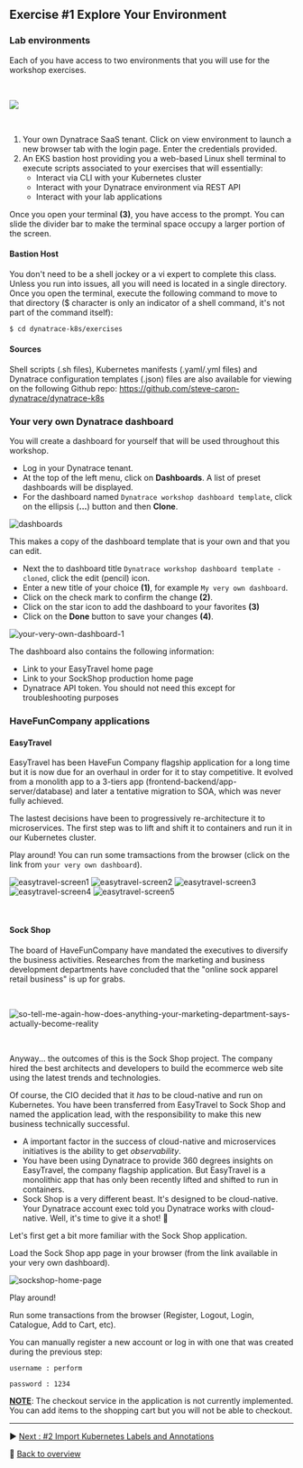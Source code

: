 ## Exercise #1 Explore Your Environment

### Lab environments

Each of you have access to two environments that you will use for the workshop exercises.

&nbsp;

![ ](../../assets/images/perform-lab-environment.png)

&nbsp;

1. Your own Dynatrace SaaS tenant. Click on view environment to launch a new browser tab with the login page. Enter the credentials provided.
2. An EKS bastion host providing you a web-based Linux shell terminal to execute scripts associated to your exercises that will essentially:
      - Interact via CLI with your Kubernetes cluster
      - Interact with your Dynatrace environment via REST API
      - Interact with your lab applications

Once you open your terminal <b>(3)</b>, you have access to the prompt. You can slide the divider bar to make the terminal space occupy a larger portion of the screen.  

#### Bastion Host

You don't need to be a shell jockey or a vi expert to complete this class. Unless you run into issues, all you will need is located in a single directory. Once you open the terminal, execute the following command to move to that directory ($ character is only an indicator of a shell command, it's not part of the command itself):

```sh
$ cd dynatrace-k8s/exercises
```

#### Sources

Shell scripts (.sh files), Kubernetes manifests (.yaml/.yml files) and Dynatrace configuration templates (.json) files are also available for viewing on the following Github repo: https://github.com/steve-caron-dynatrace/dynatrace-k8s 

### Your very own Dynatrace dashboard

You will create a dashboard for yourself that will be used throughout this workshop.

- Log in your Dynatrace tenant. 
- At the top of the left menu, click on <b>Dashboards</b>. A list of preset dashboards will be displayed.
- For the dashboard named `Dynatrace workshop dashboard template`, click on the ellipsis (<b>...</b>) button and then <b>Clone</b>.

![dashboards](../../assets/images/dashboards.png)

This makes a copy of the dashboard template that is your own and that you can edit.

- Next the to dashboard title `Dynatrace workshop dashboard template - cloned`, click the edit (pencil) icon.
- Enter a new title of your choice <b>(1)</b>, for example `My very own dashboard`.
- Click on the check mark to confirm the change <b>(2)</b>.
- Click on the star icon to add the dashboard to your favorites <b>(3)</b>
- Click on the <b>Done</b> button to save your changes <b>(4)</b>.

![your-very-own-dashboard-1](../../assets/images/your-very-own-dashboard-1.png)

The dashboard also contains the following information:

- Link to your EasyTravel home page
- Link to your SockShop production home page
- Dynatrace API token. You should not need this except for troubleshooting purposes

### HaveFunCompany applications

#### EasyTravel

EasyTravel has been HaveFun Company flagship application for a long time but it is now due for an overhaul in order for it to stay competitive. It evolved from a monolith app to a 3-tiers app (frontend-backend/app-server/database) and later a tentative migration to SOA, which was never fully achieved. 

The lastest decisions have been to progressively re-architecture it to microservices. The first step was to lift and shift it to containers and run it in our Kubernetes cluster.

Play around! You can run some tramsactions from the browser (click on the link from `your very own dashboard`). 

![easytravel-screen1](../../assets/images/easytravel-screen1.png)
![easytravel-screen2](../../assets/images/easytravel-screen2.png)
![easytravel-screen3](../../assets/images/easytravel-screen3.png)
![easytravel-screen4](../../assets/images/easytravel-screen4.png)
![easytravel-screen5](../../assets/images/easytravel-screen5.png)

&nbsp;

#### Sock Shop

The board of HaveFunCompany have mandated the executives to diversify the business activities. Researches from the marketing and business development departments have concluded that the "online sock apparel retail business" is up for grabs. 

&nbsp;

![so-tell-me-again-how-does-anything-your-marketing-department-says-actually-become-reality](../../assets/images/so-tell-me-again-how-does-anything-your-marketing-department-says-actually-become-reality.jpg)

&nbsp;

Anyway... the outcomes of this is the Sock Shop project. The company hired the best architects and developers to build the ecommerce web site using the latest trends and technologies. 

Of course, the CIO decided that it <i>has</i> to be cloud-native and run on Kubernetes. You have been transferred from EasyTravel to Sock Shop and named the application lead, with the responsibility to make this new business technically successful.

- A important factor in the success of cloud-native and microservices initiatives is the ability to get <i>observability</i>. 
- You have been using Dynatrace to provide 360 degrees insights on EasyTravel, the company flagship application. But EasyTravel is a monolithic app that has only been recently lifted and shifted to run in containers.
- Sock Shop is a very different beast. It's designed to be cloud-native. Your Dynatrace account exec told you Dynatrace works with cloud-native. Well, it's time to give it a shot! :metal:

Let's first get a bit more familiar with the Sock Shop application.

Load the Sock Shop app page in your browser (from the link available in your very own dashboard).

![sockshop-home-page](../../assets/images/sockshop-home-page.png)

Play around! 

Run some transactions from the browser (Register, Logout, Login, Catalogue, Add to Cart, etc).

You can manually register a new account or log in with one that was created during the previous step:

`username : perform`

`password : 1234`

<b><u>NOTE</u></b>: The checkout service in the application is not currently implemented. You can add items to the shopping cart but you will not be able to checkout.

---

 :arrow_forward: [Next : #2 Import Kubernetes Labels and Annotations](../02_Import_k8s_labels_annotations/README.md)

:arrow_up_small: [Back to overview](../README.md)
